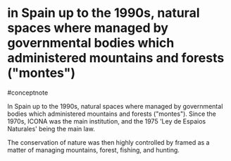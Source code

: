 # in Spain up to the 1990s, natural spaces where managed by governmental  bodies which administered mountains and forests ("montes")
#conceptnote


In Spain up to the 1990s, natural spaces where managed by governmental  bodies which administered mountains and forests ("montes"). Since the 1970s, ICONA was the main institution, and the 1975 'Ley de Espaios Naturales' being the main law.

The conservation of nature was then highly controlled by framed as a matter of managing mountains, forest, fishing, and hunting. 